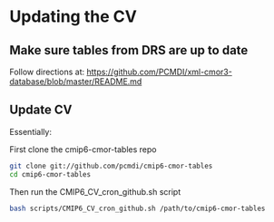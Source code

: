 # Updating the CV

## Make sure tables from DRS are up to date

Follow directions at: 
https://github.com/PCMDI/xml-cmor3-database/blob/master/README.md

## Update CV

Essentially:

First clone the cmip6-cmor-tables repo
```bash
git clone git://github.com/pcmdi/cmip6-cmor-tables
cd cmip6-cmor-tables
```

Then run the CMIP6_CV_cron_github.sh script

```bash
bash scripts/CMIP6_CV_cron_github.sh /path/to/cmip6-cmor-tables
```
